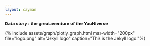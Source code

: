 ```yaml
---
layout: cayman
---
```


**Data story : the great aventure of the YouNiverse**

{% include assets/graph/plotly_graph.html max-width="200px" file="logo.png" alt="Jekyll logo" caption="This is the Jekyll logo."%}

